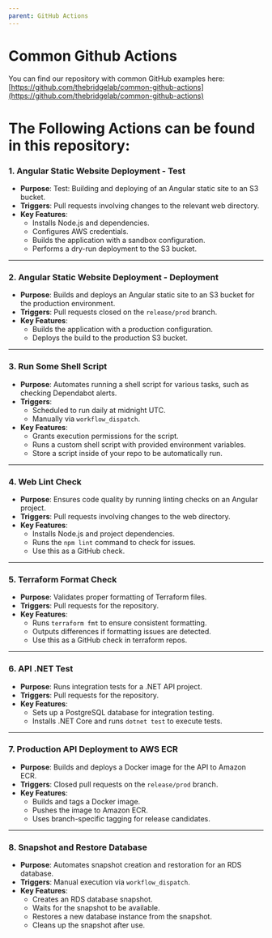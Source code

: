 ```yaml
---
parent: GitHub Actions
---
```


# Common Github Actions

You can find our repository with common GitHub examples here:
[https://github.com/thebridgelab/common-github-actions](https://github.com/thebridgelab/common-github-actions)

# The Following Actions can be found in this repository:

### 1. **Angular Static Website Deployment - Test**

- **Purpose**: Test: Building and deploying of an Angular static site to an S3 bucket.
- **Triggers**: Pull requests involving changes to the relevant web directory.
- **Key Features**:
  - Installs Node.js and dependencies.
  - Configures AWS credentials.
  - Builds the application with a sandbox configuration.
  - Performs a dry-run deployment to the S3 bucket.

---

### 2. **Angular Static Website Deployment - Deployment**

- **Purpose**: Builds and deploys an Angular static site to an S3 bucket for the production environment.
- **Triggers**: Pull requests closed on the `release/prod` branch.
- **Key Features**:
  - Builds the application with a production configuration.
  - Deploys the build to the production S3 bucket.

---

### 3. **Run Some Shell Script**

- **Purpose**: Automates running a shell script for various tasks, such as checking Dependabot alerts.
- **Triggers**:
  - Scheduled to run daily at midnight UTC.
  - Manually via `workflow_dispatch`.
- **Key Features**:
  - Grants execution permissions for the script.
  - Runs a custom shell script with provided environment variables.
  - Store a script inside of your repo to be automatically run.

---

### 4. **Web Lint Check**

- **Purpose**: Ensures code quality by running linting checks on an Angular project.
- **Triggers**: Pull requests involving changes to the web directory.
- **Key Features**:
  - Installs Node.js and project dependencies.
  - Runs the `npm lint` command to check for issues.
  - Use this as a GitHub check.

---

### 5. **Terraform Format Check**

- **Purpose**: Validates proper formatting of Terraform files.
- **Triggers**: Pull requests for the repository.
- **Key Features**:
  - Runs `terraform fmt` to ensure consistent formatting.
  - Outputs differences if formatting issues are detected.
  - Use this as a GitHub check in terraform repos.

---

### 6. **API .NET Test**

- **Purpose**: Runs integration tests for a .NET API project.
- **Triggers**: Pull requests for the repository.
- **Key Features**:
  - Sets up a PostgreSQL database for integration testing.
  - Installs .NET Core and runs `dotnet test` to execute tests.

---

### 7. **Production API Deployment to AWS ECR**

- **Purpose**: Builds and deploys a Docker image for the API to Amazon ECR.
- **Triggers**: Closed pull requests on the `release/prod` branch.
- **Key Features**:
  - Builds and tags a Docker image.
  - Pushes the image to Amazon ECR.
  - Uses branch-specific tagging for release candidates.

---

### 8. **Snapshot and Restore Database**

- **Purpose**: Automates snapshot creation and restoration for an RDS database.
- **Triggers**: Manual execution via `workflow_dispatch`.
- **Key Features**:
  - Creates an RDS database snapshot.
  - Waits for the snapshot to be available.
  - Restores a new database instance from the snapshot.
  - Cleans up the snapshot after use.
